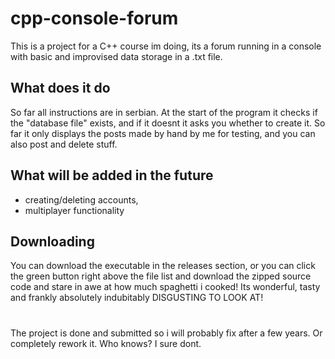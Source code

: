 # cpp-console-forum

This is a project for a C++ course im doing, its a forum running in a console with basic and improvised data storage in a .txt file.

## What does it do
So far all instructions are in serbian.
At the start of the program it checks if the "database file" exists, and if it doesnt it asks you whether to create it.
So far it only displays the posts made by hand by me for testing, and you can also post and delete stuff. 

## What will be added in the future
- creating/deleting accounts,
- multiplayer functionality

## Downloading
You can download the executable in the releases section, or you can click the green button right above the file list and download the zipped source code and stare in awe at how much spaghetti i cooked! Its wonderful, tasty and frankly absolutely indubitably DISGUSTING TO LOOK AT!
#
The project is done and submitted so i will probably fix after a few years. Or completely rework it. Who knows? I sure dont.
